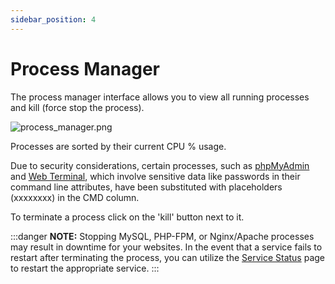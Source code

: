 ```yaml
---
sidebar_position: 4
---
```


# Process Manager

The process manager interface allows you to view all running processes and kill (force stop the process).

![process_manager.png](/img/panel/v1/advanced/process_manager.png)

Processes are sorted by their current CPU % usage.

Due to security considerations, certain processes, such as [phpMyAdmin](/docs/panel/databases/phpmyadmin) and [Web Terminal](/docs/panel/advanced/terminal), which involve sensitive data like passwords in their command line attributes, have been substituted with placeholders (xxxxxxxx) in the CMD column.

To terminate a process click on the 'kill' button next to it.

:::danger
**NOTE:** Stopping MySQL, PHP-FPM, or Nginx/Apache processes may result in downtime for your websites. In the event that a service fails to restart after terminating the process, you can utilize the [Service Status](/docs/panel/advanced/server_settings#service-status) page to restart the appropriate service.
:::
